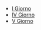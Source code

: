 - [I Giorno](./I%20Giorno/I%20Giorno.md)
- [IV Giorno](./IV%20giorno/IV%20Giorno.md)
- [V Giorno](./V%20giorno/V%20Giorno.md)
